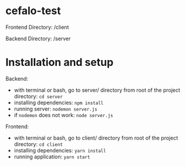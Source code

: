 # cefalo-test

Frontend Directory: /client

Backend Directory: /server

# Installation and setup

Backend:

  - with terminal or bash, go to server/ directory from root of the project directory: `cd server`
  - installing dependencies: `npm install`
  - running server: `nodemon server.js` 
  - if `nodemon` does not work: `node server.js`

Frontend: 

  - with terminal or bash, go to client/ directory from root of the project directory: `cd client`
  - installing dependencies: `yarn install`
  - running application: `yarn start`
